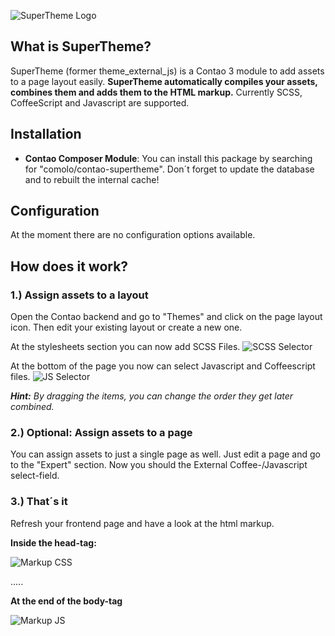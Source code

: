 ![SuperTheme Logo](https://raw.github.com/comolo/contao-supertheme/relaunch/docs/logo-supertheme.png)


## What is SuperTheme?
SuperTheme (former theme_external_js) is a Contao 3 module to add assets to a page layout easily. **SuperTheme automatically compiles your assets, combines them and adds them to the HTML markup.** Currently SCSS, CoffeeScript and Javascript are supported.


## Installation
*  **Contao Composer Module**: You can install this package by searching for "comolo/contao-supertheme". Don´t forget to update the database and to rebuilt the internal cache!


## Configuration
At the moment there are no configuration options available.


## How does it work?

### 1.) Assign assets to a layout
Open the Contao backend and go to "Themes" and click on the page layout icon. 
Then edit your existing layout or create a new one. 

At the stylesheets section you can now add SCSS Files.
![SCSS Selector](https://raw.github.com/comolo/contao-supertheme/relaunch/docs/step1-1.png)

At the bottom of the page you now can select Javascript and Coffeescript files. 
![JS Selector](https://raw.github.com/comolo/contao-supertheme/relaunch/docs/step1-2.png)

***Hint:*** *By dragging the items, you can change the order they get later combined.*


### 2.) Optional: Assign assets to a page
You can assign assets to just a single page as well. Just edit a page and go to the "Expert" section.
Now you should the External Coffee-/Javascript select-field.

### 3.) That´s it
Refresh your frontend page and have a look at the html markup.

**Inside the head-tag:**

![Markup CSS](https://raw.github.com/comolo/contao-supertheme/relaunch/docs/step3-1.png)


.....

**At the end of the body-tag** 


![Markup JS](https://raw.github.com/comolo/contao-supertheme/relaunch/docs/step3-2.png)
